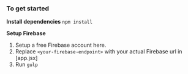 
### To get started

**Install dependencies** 
`npm install`

**Setup Firebase**

1. Setup a free Firebase account here.
2. Replace `<your-firebase-endpoint>` with your actual Firebase url in [app.jsx]
3. Run `gulp`